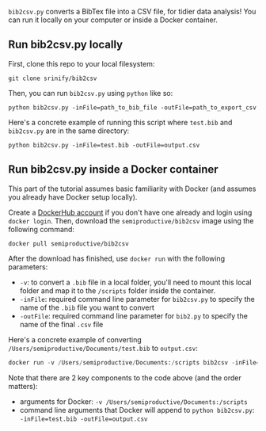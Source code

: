 `bib2csv.py` converts a BibTex file into a CSV file, for tidier data analysis! You can run it locally on your computer or inside a Docker container.

## Run bib2csv.py locally

First, clone this repo to your local filesystem:

```
git clone srinify/bib2csv
```

Then, you can run `bib2csv.py` using `python` like so:

```
python bib2csv.py -inFile=path_to_bib_file -outFile=path_to_export_csv
```

Here's a concrete example of running this script where `test.bib` and `bib2csv.py` are in the same directory:

```
python bib2csv.py -inFile=test.bib -outFile=output.csv
```

## Run bib2csv.py inside a Docker container

This part of the tutorial assumes basic familiarity with Docker (and assumes you already have Docker setup locally). 

Create a [DockerHub account](http://dockerhub.com) if you don't have one already and login using `docker login`. Then, download the `semiproductive/bib2csv` image using the following command:

```
docker pull semiproductive/bib2csv
```

After the download has finished, use `docker run` with the following parameters:

- `-v`: to convert a `.bib` file in a local folder, you'll need to mount this local folder and map it to the `/scripts` folder inside the container.
- `-inFile`: required command line parameter for `bib2csv.py` to specify the name of the `.bib` file you want to convert
- `-outFile`: required command line parameter for `bib2.py` to specify the name of the final  `.csv` file

Here's a concrete example of converting `/Users/semiproductive/Documents/test.bib` to `output.csv`:

```python
docker run -v /Users/semiproductive/Documents:/scripts bib2csv -inFile=test.bib -outFile=output.csv
```

Note that there are 2 key components to the code above (and the order matters):

- arguments for Docker: `-v /Users/semiproductive/Documents:/scripts`
- command line arguments that Docker will append to `python bib2csv.py`: `-inFile=test.bib -outFile=output.csv`
